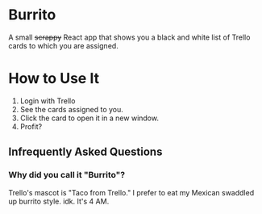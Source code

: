 # Burrito
A small ~~scrappy~~ React app that shows you a black and white list of Trello cards to which you are assigned.

# How to Use It
1. Login with Trello
2. See the cards assigned to you.
3. Click the card to open it in a new window.
4. Profit?

## Infrequently Asked Questions
### Why did you call it "Burrito"?
Trello's mascot is "Taco from Trello." I prefer to eat my Mexican swaddled up burrito style. idk. It's 4 AM.